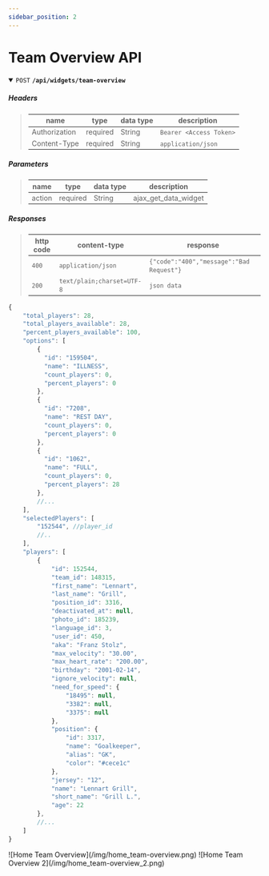 ```yaml
---
sidebar_position: 2
---
```


# Team Overview API

<details open>
<summary>
  <code>POST</code> <code><b>/api/widgets/team-overview</b></code>
</summary>
 
##### Headers
> | name      |  type     | data type               | description                                                           |
> |-----------|-----------|-------------------------|-----------------------------------------------------------------------|
> | Authorization      |  required | String   | `Bearer <Access Token>`  |
> | Content-Type      |  required | String   | `application/json`  |

##### Parameters

> | name      |  type     | data type               | description                                                           |
> |-----------|-----------|-------------------------|-----------------------------------------------------------------------|
> | action      |  required | String   | ajax_get_data_widget  |


##### Responses

> | http code     | content-type                      | response                                                            |
> |---------------|-----------------------------------|---------------------------------------------------------------------|
> | `400`         | `application/json`                | `{"code":"400","message":"Bad Request"}`                            |
> | `200`         | `text/plain;charset=UTF-8`        | `json data`                                                         |

```javascript title="JSON DATA"
{
    "total_players": 28,
    "total_players_available": 28,
    "percent_players_available": 100,
    "options": [
        {
          "id": "159504",
          "name": "ILLNESS",
          "count_players": 0,
          "percent_players": 0
        },
        {
          "id": "7208",
          "name": "REST DAY",
          "count_players": 0,
          "percent_players": 0
        },
        {
          "id": "1062",
          "name": "FULL",
          "count_players": 0,
          "percent_players": 28
        },
        //...
    ],
    "selectedPlayers": [
        "152544", //player_id
        //..
    ],
    "players": [
        {
            "id": 152544,
            "team_id": 148315,
            "first_name": "Lennart",
            "last_name": "Grill",
            "position_id": 3316,
            "deactivated_at": null,
            "photo_id": 185239,
            "language_id": 3,
            "user_id": 450,
            "aka": "Franz Stolz",
            "max_velocity": "30.00",
            "max_heart_rate": "200.00",
            "birthday": "2001-02-14",
            "ignore_velocity": null,
            "need_for_speed": {
                "18495": null,
                "3382": null,
                "3375": null
            },
            "position": {
                "id": 3317,
                "name": "Goalkeeper",
                "alias": "GK",
                "color": "#cece1c"
            },
            "jersey": "12",
            "name": "Lennart Grill",
            "short_name": "Grill L.",
            "age": 22
        },
        //...
    ]
}
```
</details>
![Home Team Overview](/img/home_team-overview.png)
![Home Team Overview 2](/img/home_team-overview_2.png)